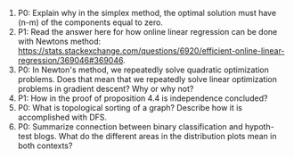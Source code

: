 1. P0: Explain why in the simplex method, the optimal solution must have (n-m) of the components equal to zero.
2. P1: Read the answer here for how online linear regression can be done with Newtons method: https://stats.stackexchange.com/questions/6920/efficient-online-linear-regression/369046#369046.
3. P0: In Newton's method, we repeatedly solve quadratic optimization problems. Does that mean that we repeatedly solve linear optimization problems in gradient descent? Why or why not?
4. P1: How in the proof of proposition 4.4 is independence concluded?
5. P0: What is topological sorting of a graph? Describe how it is accomplished with DFS.
6. P0: Summarize connection between binary classification and hypoth-test blogs. What do the different areas in the distribution plots mean in both contexts?
